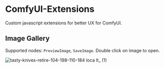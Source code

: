 # ComfyUI-Extensions

Custom javascript extensions for better UX for ComfyUI.

## Image Gallery

Supported nodes: `PreviewImage`, `SaveImage`. Double click on image to open.

![tasty-knives-retire-104-198-110-184 loca lt_ (1)](https://user-images.githubusercontent.com/131459485/233774475-de194000-347e-4d75-a9f4-17f84ad735fd.png)
